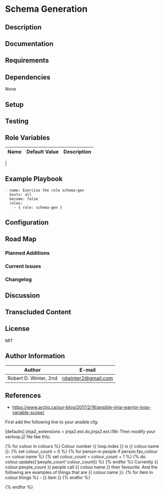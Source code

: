 Schema Generation
=================

## Description

## Documentation

## Requirements

## Dependencies

None

## Setup

## Testing

## Role Variables

| Name | Default Value | Description |
|------|---------------|-------------|
|

## Example Playbook

```{.yml}
- name: Exercise the role schema-gen
  hosts: all
  become: false
  roles:
    - { role: schema-gen }
```

## Configuration

## Road Map

### Planned Additions

### Current Issues

### Changelog

## Discussion

## Transcluded Content

## License

MIT

## Author Information

| Author                | E-mail               |
|-----------------------|----------------------|
| Robert D. Winter, 2nd |  rdwinter2@gmail.com |

## References

* https://www.arctiq.ca/our-blog/2017/2/16/ansible-jinja-warrior-loop-variable-scope/


First add the following line to your ansible.cfg:

[defaults]
jinja2_extensions = jinja2.ext.do,jinja2.ext.i18n
Then modify your varloop.j2 file like this:

{% for colour in colours %}
  Colour number {{ loop.index }} is {{ colour.name }}.
{% set colour_count = 0 %}
{% for person in people if person.fav_colour == colour.name %}
{% set colour_count = colour_count + 1 %}
{% do colour.update({'people_count':colour_count}) %}
{% endfor %}
  Currently {{ colour.people_count }} people call {{ colour.name }} their favourite.
  And the following are examples of things that are {{ colour.name }}:
{% for item in colour.things %}
    - {{ item }}
{% endfor %}

{% endfor %}